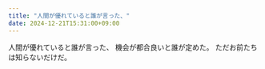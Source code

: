 ```yaml
---
title: "人間が優れていると誰が言った、"
date: 2024-12-21T15:31:00+09:00
---
```

人間が優れていると誰が言った、
機会が都合良いと誰が定めた。
ただお前たちは知らないだけだ。
